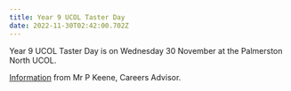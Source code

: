 ```yaml
---
title: Year 9 UCOL Taster Day
date: 2022-11-30T02:42:00.702Z
---
```

Year 9 UCOL Taster Day is on Wednesday 30 November at the Palmerston North UCOL.

[Information](https://res.cloudinary.com/whanganuihigh/image/upload/v1668394409/Events/UCOL_taster_parent_info_2022.pdf) from Mr P Keene, Careers Advisor.
